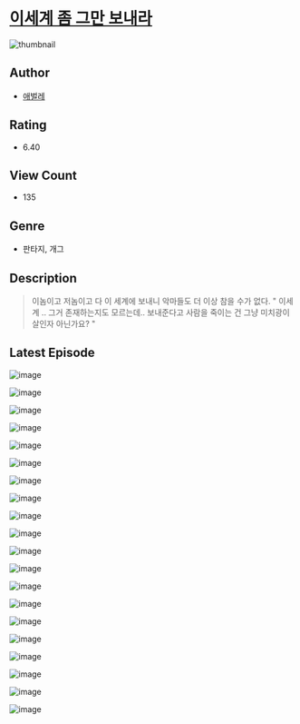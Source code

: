 # [이세계 좀 그만 보내라](https://comic.naver.com/bestChallenge/list?titleId=810065)
![thumbnail](https://image-comic.pstatic.net/user_contents_data/challenge_comic/2023/05/23/366785/upload_3832621983120057699_480x623.jpeg)

## Author
- [애벌레](https://comic.naver.com/artistTitle?id=366785)

## Rating
- 6.40

## View Count
- 135

## Genre
- 판타지, 개그

## Description
> 이놈이고 저놈이고 다 이 세계에 보내니 악마들도 더 이상 참을 수가 없다. " 이세계 .. 그거 존재하는지도 모르는데.. 보내준다고 사람을 죽이는 건 그냥 미치광이 살인자 아닌가요? "


## Latest Episode
![image](https://image-comic.pstatic.net/user_contents_data/challenge_comic/2023/05/23/366785/upload_7005122945965175139.jpeg)

![image](https://image-comic.pstatic.net/user_contents_data/challenge_comic/2023/05/23/366785/upload_7018076489332844089.jpeg)

![image](https://image-comic.pstatic.net/user_contents_data/challenge_comic/2023/05/23/366785/upload_3618697518376106293.jpeg)

![image](https://image-comic.pstatic.net/user_contents_data/challenge_comic/2023/05/23/366785/upload_4134640226497083490.jpeg)

![image](https://image-comic.pstatic.net/user_contents_data/challenge_comic/2023/05/23/366785/upload_7089054380820346416.jpeg)

![image](https://image-comic.pstatic.net/user_contents_data/challenge_comic/2023/05/23/366785/upload_3473458611364377190.jpeg)

![image](https://image-comic.pstatic.net/user_contents_data/challenge_comic/2023/05/23/366785/upload_3979264940626633314.jpeg)

![image](https://image-comic.pstatic.net/user_contents_data/challenge_comic/2023/05/23/366785/upload_3617577085238130529.jpeg)

![image](https://image-comic.pstatic.net/user_contents_data/challenge_comic/2023/05/23/366785/upload_3559640532591653168.jpeg)

![image](https://image-comic.pstatic.net/user_contents_data/challenge_comic/2023/05/23/366785/upload_7233451026678953525.jpeg)

![image](https://image-comic.pstatic.net/user_contents_data/challenge_comic/2023/05/23/366785/upload_7364055230434075440.jpeg)

![image](https://image-comic.pstatic.net/user_contents_data/challenge_comic/2023/05/23/366785/upload_4050199752031416627.jpeg)

![image](https://image-comic.pstatic.net/user_contents_data/challenge_comic/2023/05/23/366785/upload_3832617370344580449.jpeg)

![image](https://image-comic.pstatic.net/user_contents_data/challenge_comic/2023/05/23/366785/upload_7089854623424524849.jpeg)

![image](https://image-comic.pstatic.net/user_contents_data/challenge_comic/2023/05/23/366785/upload_3617857688339429220.jpeg)

![image](https://image-comic.pstatic.net/user_contents_data/challenge_comic/2023/05/23/366785/upload_3904959759399794276.jpeg)

![image](https://image-comic.pstatic.net/user_contents_data/challenge_comic/2023/05/23/366785/upload_7148168510405947956.jpeg)

![image](https://image-comic.pstatic.net/user_contents_data/challenge_comic/2023/05/23/366785/upload_3991368364558201400.jpeg)

![image](https://image-comic.pstatic.net/user_contents_data/challenge_comic/2023/05/23/366785/upload_3762257650665010997.jpeg)

![image](https://image-comic.pstatic.net/user_contents_data/challenge_comic/2023/05/23/366785/upload_3847027583344600633.jpeg)
